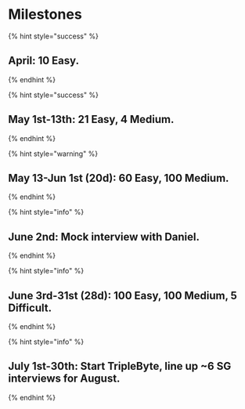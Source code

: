 # Milestones

{% hint style="success" %}
## **April: 10 Easy.** 
{% endhint %}

{% hint style="success" %}
## May 1st-13th: 21 Easy, 4 Medium.
{% endhint %}

{% hint style="warning" %}
## **May 13-Jun 1st \(20d\): 60 Easy, 100 Medium.** 
{% endhint %}

{% hint style="info" %}
## June 2nd: Mock interview with Daniel.  
{% endhint %}

{% hint style="info" %}
## **June 3rd-31st \(28d\): 100 Easy, 100 Medium, 5 Difficult.** 
{% endhint %}

{% hint style="info" %}
## **July 1st-30th: Start** TripleByte, line up ~6 SG interviews for August.
{% endhint %}

